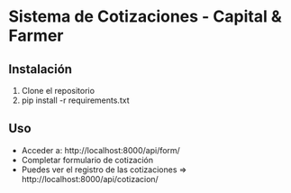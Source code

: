 # Sistema de Cotizaciones - Capital & Farmer

## Instalación
1. Clone el repositorio
2. pip install -r requirements.txt

## Uso
- Acceder a: http://localhost:8000/api/form/
- Completar formulario de cotización
- Puedes ver el registro de las cotizaciones => http://localhost:8000/api/cotizacion/
